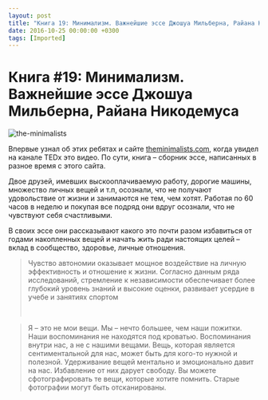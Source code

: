 ```yaml
---
layout: post
title: "Книга 19: Минимализм. Важнейшие эссе Джошуа Мильберна, Райана Никодемуса"
date: 2016-10-25 00:00:00 +0300
tags: [Imported]
---
```

# Книга #19: Минимализм. Важнейшие эссе Джошуа Мильберна, Райана Никодемуса

![the-minimalists](https://vlaim.s3.amazonaws.com/uploads/2016/10/the-minimalists.png)

Впервые узнал об этих ребятах и сайте [theminimalists.com](http://www.theminimalists.com/), когда увидел на канале TEDx это видео. По сути, книга – сборник эссе, написанных в разное время с этого сайта.

Двое друзей, имевших выскооплачиваемую работу, дорогие машины, множество личных вещей и т.п, осознали, что не получают удовольствие от жизни и занимаются не тем, чем хотят. Работая по 60 часов в неделю и покупая все подряд они вдруг осознали, что не чувствуют себя счастливыми.

В своих эссе они рассказывают какого это почти разом избавиться от годами накопленных вещей и начать жить ради настоящих целей – вклад в сообщество, здоровье, личные отношения. 

> <div class="bm-quote-content-text">Чувство автономии оказывает мощное воздействие на личную эффективность и отношение к жизни. Согласно данным ряда исследований, стремление к независимости обеспечивает более глубокий уровень знаний и высокие оценки, развивает усердие в учебе и занятиях спортом</div>
> 
>  

> Я – это не мои вещи. Мы – нечто большее, чем наши пожитки. Наши воспоминания не находятся под кроватью. Воспоминания внутри нас, а не с нашими вещами. Вещь, которая является сентиментальной для нас, может быть для кого-то нужной и полезной. Удерживание вещей ментально и эмоционально давит на нас. Избавление от них дарует свободу. Вы можете сфотографировать те вещи, которые хотите помнить. Старые фотографии могут быть отсканированы.
